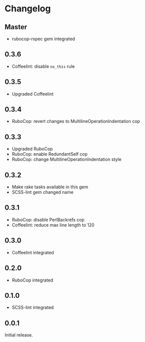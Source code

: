 # Changelog

## Master

* rubocop-rspec gem integrated

## 0.3.6

* Coffeelint: disable `no_this` rule

## 0.3.5

* Upgraded Coffeelint

## 0.3.4

* RuboCop: revert changes to MultilineOperationIndentation cop

## 0.3.3

* Upgraded RuboCop
* RuboCop: enable RedundantSelf cop
* RuboCop: change MultilineOperationIndentation style

## 0.3.2

* Make rake tasks available in this gem
* SCSS-lint gem changed name

## 0.3.1

* RuboCop: disable PerlBackrefs cop
* Coffeelint: reduce max line length to 120

## 0.3.0

* Coffeelint integrated

## 0.2.0

* RuboCop integrated

## 0.1.0

* SCSS-lint integrated

## 0.0.1

Initial release.
